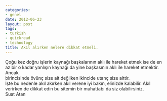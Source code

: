 ```yaml
---
categories:
- genel
date: 2012-06-23
layout: post
tags:
- turkish
- quickread
- technology
title: Akıl alırken nelere dikkat etmeli.
---
```


Çoğu kez doğru işlerin kaynağı başkalarının aklı ile hareket etmek ise de en az bir o kadar yanlışın kaynağı da yine başkasının aklı ile hareket etmektir. Ancak  
birincisinde övünç size ait değilken ikincide utanç size aittir.  
İşte bu nedenle akıl akırken akıl verene iyi bakın, elinizde kalabilir. Akıl verirken de dikkat edin bu sitemin bir muhattabı da siz olabilirsiniz.  
Suat Atan
